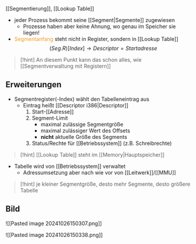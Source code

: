 [[Segmentierung]], [[Lookup Table]]


- jeder Prozess bekommt seine [[Segment|Segmente]] zugewiesen
	- Prozesse haben aber keine Ahnung, wo genau im Speicher sie liegen!
- <span style="color:rgb(245, 154, 35)">Segmentanfang</span> steht nicht in Register, sondern in [[Lookup Table]]
$$(Seg.R)[Index] \rightarrow Descriptor = Startadresse$$
> [!hint] An diesem Punkt kann das schon alles, wie [[Segmentverwaltung mit Registern]]

## Erweiterungen
- Segmentregister(-Index) wählt den Tabelleneintrag aus
	- Eintrag heißt [[Descriptor i386|Descriptor]]
		1. Start-[[Adresse]]
		2. Segment-Limit 
			- maximal zulässige Segmentgröße
			- maximal zulässiger Wert des Offsets
			- **nicht** aktuelle Größe des Segments
		3. Status/Rechte für [[Betriebssystem]] (z.B. Schreibrechte)

> [!hint] [[Lookup Table]] steht im [[Memory|Hauptspeicher]] 


- Tabelle wird von [[Betriebssystem]] verwaltet
	- Adressumsetzung aber nach wie vor von [[Leitwerk]]/[[MMU]]

> [!hint] je kleiner Segmentgröße, desto mehr Segmente, desto größere Tabelle



## Bild
![[Pasted image 20241026150307.png]]



![[Pasted image 20241026150338.png]]